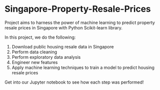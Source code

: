 # Singapore-Property-Resale-Prices


Project aims to harness the power of machine learning to predict property resale prices in Singapore with Python Scikit-learn library.


In this project, we do the following:
1. Download public housing resale data in Singapore
2. Perform data cleaning
3. Perform exploratory data analysis
4. Engineer new features
5. Apply machine learning techniques to train a model to predict housing resale prices

Get into our Jupyter notebook to see how each step was performed!
